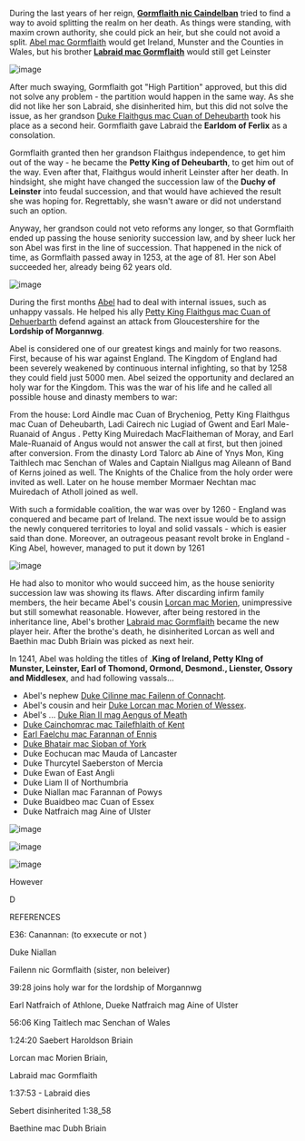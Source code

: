 During the last years of her reign, **[Gormflaith nic Caindelban](../p/gormflaith_nic_caindelban_1171.md)** tried to find a way to avoid splitting the realm on her death. As things were standing, with maxim crown authority, she could pick an heir, but she could not avoid a split. [Abel mac Gormflaith](../p/abel_mac_gormflaith_1190.md) would get Ireland, Munster and the Counties in Wales, but his brother **[Labraid mac Gormflaith](../p/labraid_mac_gormflaith_1188.md)** would still get Leinster

![image](15-X/split1.png)

After much swaying, Gormflaith got "High Partition" approved, but this did not solve any problem - the partition would happen in the same way. As she did not like her son Labraid, she disinherited him, but this did not solve the issue, as her grandson [Duke Flaithgus mac Cuan of Deheubarth](../p/flaithgus_mac_cuan_1236.md) took his place as a second heir. Gormflaith gave Labraid the **Earldom of Ferlix** as a consolation.

Gormflaith granted then her grandson Flaithgus independence, to get him out of the way - he became the **Petty King of Deheubarth**, to get him out of the way. Even after that, Flaithgus would inherit Leinster after her death. In hindsight, she might have changed the succession law of the **Duchy of Leinster** into feudal succession, and that would have achieved the result she was hoping for. Regrettably, she wasn't aware or did not understand such an option. 

Anyway, her grandson could not veto reforms any longer, so that Gormflaith ended up passing the house seniority succession law, and by sheer luck her son Abel was first in the line of succession. That happened in the nick of time, as Gormflaith passed away in 1253, at the age of 81. Her son Abel succeeded her, already being 62 years old.  

![image](15-X/death1.png)

During the first months [Abel](..p/abel_mac_gormflaith_1190.md) had to deal with internal issues, such as unhappy vassals. He helped his ally [Petty King Flaithgus mac Cuan of Dehuerbarth](../p/flaithgus_mac_cuan_1236.md)  defend against an attack from Gloucestershire for the **Lordship of Morgannwg**.

Abel is considered one of our greatest kings and mainly for two reasons. First, because of his war against England. The Kingdom of England had been severely weakened by continuous internal infighting, so that by 1258 they could field just 5000 men. Abel seized the opportunity and declared an holy war for the Kingdom. This was the war of his life and he called all possible house and dinasty members to war: 

From the house:  Lord Aindle mac Cuan of Brycheniog, Petty King Flaithgus mac Cuan of Deheubarth, Ladi Cairech nic Lugiad of Gwent and Earl Male-Ruanaid of Angus . Petty King Muiredach MacFlaitheman of Moray,  and Earl Male-Ruanaid of Angus would not answer the call  at first, but then joined after conversion. From the dinasty Lord Talorc ab Aine of Ynys Mon, King Taithlech mac Senchan of Wales and Captain Niallgus mag Aileann of Band of Kerns joined as well.  The Knights of the Chalice from the holy order were invited as well. Later on he house member  Mormaer Nechtan mac Muiredach of Atholl joined as well.

With such a formidable coalition, the war was over by 1260 - England was conquered and became part of Ireland. The next issue would be to assign the newly conquered territories to loyal and solid vassals - which is easier said than done. Moreover, an outrageous peasant revolt broke in England - King Abel, however, managed to put it down by 1261

![image](15-X/map1.jpg)

He had also to monitor who would succeed him, as the  house seniority succession law was showing its flaws. After discarding infirm family members, the heir became Abel's cousin [Lorcan mac Morien](../p/lorcan_mac_morien_1204.md), unimpressive but still somewhat reasonable. However, after being restored in the inheritance line, Abel's brother [Labraid mac Gormflaith](../p/labraid_mac_gormflaith_1188.md) became the new player heir.  After the brothe's death, he disinherited Lorcan as well and Baethin mac Dubh Briain was picked as next heir.

In 1241, Abel was holding the titles of .**King of Ireland, Petty KIng of Munster, Leinster, Earl of Thomond, Ormond, Desmond., Lienster, Ossory and Middlesex**,  and had following vassals... 

- Abel's nephew [Duke Cilinne mac Failenn of Connacht](../p/cilline_mac_failenn_1215.md).
- Abel's cousin and heir [Duke Lorcan mac Morien of Wessex](../p/lorcan_mac_morien_1204.md).
- Abel's ... [Duke Rian II mag Aengus of Meath](../p/rian_ii_mag_aengus_1208.md)
- [Duke Cainchomrac mac Tailefhlaith of Kent](../p/cainchomrac_tailefhlaith_1231.md)
- [Earl Faelchu mac Farannan of Ennis](../p/faelchu_mac_farannan_1212.md)
- [Duke Bhatair mac Sioban of York](bhatair_mac_sioban_1236.md)
- Duke Eochucan mac Mauda of Lancaster
- Duke Thurcytel Saeberston of Mercia
- Duke Ewan of East Angli
- Duke Liam II of Northumbria
- Duke Niallan mac Farannan of Powys
- Duke Buaidbeo mac Cuan of Essex
- Duke Natfraich mag Aine of Ulster

![image](15-X/map2.jpg)





![image](15-X/map3.jpg)



![image](15-X/map4.jpg)

However

D

REFERENCES

E36: Canannan: (to exxecute or not )



Duke Niallan

Failenn nic Gormflaith (sister, non beleiver)

39:28 joins holy war for the lordship of Morgannwg 

Earl Natfraich of Athlone, Dueke Natfraich mag Aine of Ulster

56:06 King Taitlech mac Senchan of Wales

1:24:20 Saebert  Haroldson Briain

Lorcan mac Morien Briain,  

 Labraid mac Gormflaith

1:37:53 - Labraid dies

Sebert disinherited 1:38_58

Baethine mac Dubh Briain